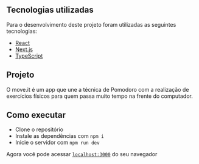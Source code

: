 ## Tecnologias utilizadas

Para o desenvolvimento deste projeto foram utilizadas as seguintes tecnologias:

- [React](https://reactjs.org)
- [Next.js](https://nextjs.org/)
- [TypeScript](https://www.typescriptlang.org/)

## Projeto

O move.it é um app que une a técnica de Pomodoro com a realização de exercícios físicos para quem passa muito tempo na frente do computador.

## Como executar

- Clone o repositório
- Instale as dependências com `npm i`
- Inicie o servidor com `npm run dev`

Agora você pode acessar [`localhost:3000`](http://localhost:3000) do seu navegador
